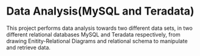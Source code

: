 # Data Analysis(MySQL and Teradata)
This project performs data analysis towards two different data sets, in two different relational databases MySQL and Teradata respectively, from drawing Enitity-Relational Diagrams and relational schema to manipulate and retrieve data. 
